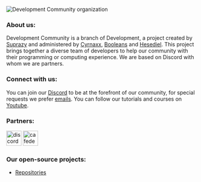 ![Development Community organization](https://media.discordapp.net/attachments/914956240050872401/914956612639293531/banner_development_community.png?width=900&height=371)

<h3>About us:</h3>
Development Community is a branch of Development, a project created by <a href="https://github.com/SUPRAZY-DEV">Suprazy</a> and administered by <a href="https://github.com/Cyrnax24">Cyrnaxx</a>, <a href="https://github.com/booleans-oss">Booleans</a> and <a href="https://github.com/Hesedi3l">Hesediel</a>. This project brings together a diverse team of developers to help our community with their programming or computing experience. We are based on Discord with whom we are partners.

<h3>Connect with us:</h3>
You can join our <a href="https://discord.gg/dev-community">Discord</a> to be at the forefront of our community, for special requests we prefer <a href="mailto:suport@dev-community.tech">emails</a>. You can follow our tutorials and courses on <a href="https://youtube.com/DevelopmentCommunityFR">Youtube</a>.

<h3>Partners:</h3>
<p align="left">
<a href="https://discord.com/"><img src="https://logodownload.org/wp-content/uploads/2017/11/discord-logo-0.png" alt="discord" width="40" height="40"/></a>
<a href="https://discord.com/invite/cafedesdevs"><img src="https://media.discordapp.net/attachments/859164683834490944/960442600706420786/a_85f8d29288d678dab45fd9332d8555bd.webp" alt="cafedesdevs" width="40" height="40"/></a>
</p>

<h3>Our open-source projects:</h3>

* <a href="https://github.com/orgs/development-community/repositories">Repositories</a>
